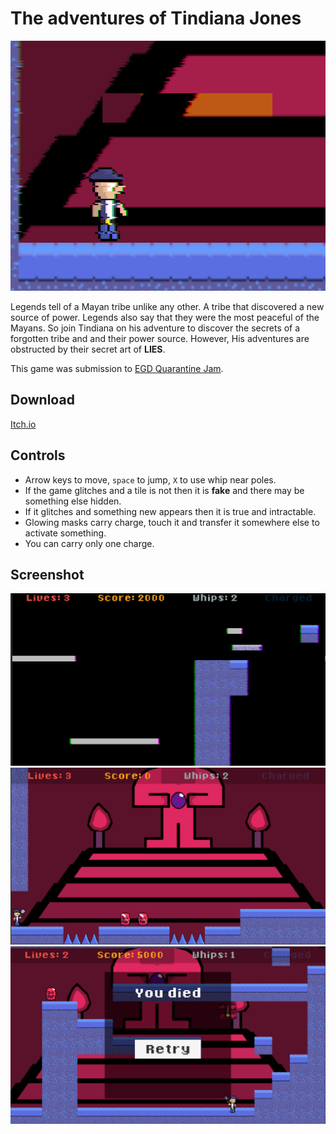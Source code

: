# The adventures of Tindiana Jones

![Cover](docs/cover.png)

Legends tell of a Mayan tribe unlike any other. A tribe that discovered a new source of power. Legends also say that they were the most peaceful of the Mayans. So join Tindiana on his adventure to discover the secrets of a forgotten tribe and and their power source.  However, His adventures are obstructed by their secret art of **LIES**.

This game was submission to [EGD Quarantine Jam](https://itch.io/jam/egd-quarantine-jam/rate/602925).

## Download

[Itch.io](https://kreemmorsy.itch.io/the-adventures-of-tindiana-jones)

## Controls

- Arrow keys to move, `space` to jump, `X` to use whip near poles.
- If the game glitches and a tile is not then it is **fake** and there may be something else hidden.
- If it glitches and something new appears then it is true and intractable.
- Glowing masks carry charge, touch it and transfer it somewhere else to activate something.
- You can carry only one charge.

## Screenshot

![Screenshot 1](docs/screenshot1.png)  
![Screenshot 2](docs/screenshot2.png)  
![Screenshot 2](docs/screenshot3.png)  
